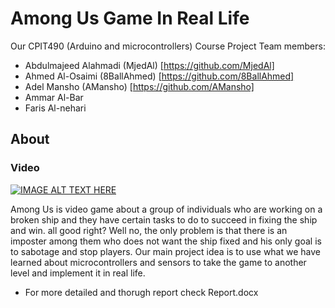 # Among Us Game In Real Life
Our CPIT490 (Arduino and microcontrollers) Course Project 
Team members:
-  Abdulmajeed Alahmadi (MjedAl) [https://github.com/MjedAl]
-  Ahmed Al-Osaimi (8BallAhmed) [https://github.com/8BallAhmed]
-  Adel Mansho (AMansho) [https://github.com/AMansho]
-  Ammar Al-Bar
-  Faris Al-nehari

## About

### Video
[![IMAGE ALT TEXT HERE](https://img.youtube.com/vi/3-JaZ-8mnxU/0.jpg)](https://www.youtube.com/watch?v=3-JaZ-8mnxU)


Among Us is video game about a group of individuals who are working on a broken ship and they have certain tasks to do to succeed in fixing the ship and win.
all good right? Well no, the only problem is that there is an imposter among them who does not want the ship fixed and his only goal is to sabotage and stop players.
Our main project idea is to use what we have learned about microcontrollers and sensors to take the game to another level and implement it in real life.

- For more detailed and thorugh report check Report.docx
